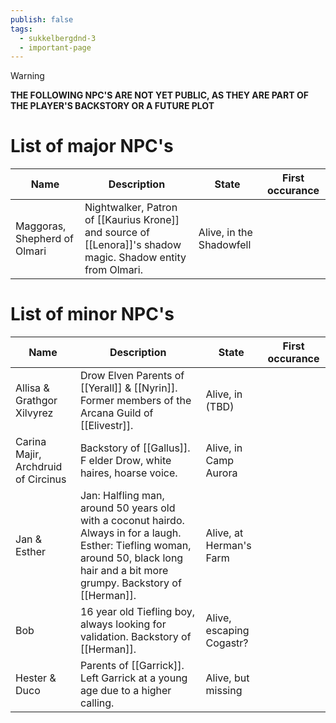 ```yaml
---
publish: false
tags:
  - sukkelbergdnd-3
  - important-page
---
```

> [!warning]
> **THE FOLLOWING NPC'S ARE NOT YET PUBLIC, AS THEY ARE PART OF THE PLAYER'S BACKSTORY OR A FUTURE PLOT**
# List of major NPC's

| Name                             | Description                                                                                                                                 | State                                    | First occurance |
| -------------------------------- | ------------------------------------------------------------------------------------------------------------------------------------------- | ---------------------------------------- | --------------- |
| Maggoras, Shepherd of Olmari     | Nightwalker, Patron of [[Kaurius Krone]] and source of [[Lenora]]'s shadow magic. Shadow entity from Olmari.                                | Alive, in the Shadowfell                 |                 |
# List of minor NPC's
| Name                                | Description                                                                                                                                                                             | State                    | First occurance |
| ----------------------------------- | --------------------------------------------------------------------------------------------------------------------------------------------------------------------------------------- | ------------------------ | --------------- |
| Allisa & Grathgor Xilvyrez          | Drow Elven Parents of [[Yerall]] & [[Nyrin]]. Former members of the Arcana Guild of [[Elivestr]].                                                                                       | Alive, in (TBD)          |                 |
| Carina Majir, Archdruid of Circinus | Backstory of [[Gallus]]. F elder Drow, white haires, hoarse voice.                                                                                                                      | Alive, in Camp Aurora    |                 |
| Jan & Esther                        | Jan: Halfling man, around 50 years old with a coconut hairdo. Always in for a laugh. Esther: Tiefling woman, around 50, black long hair and a bit more grumpy. Backstory of [[Herman]]. | Alive, at Herman's Farm  |                 |
| Bob                                 | 16 year old Tiefling boy, always looking for validation. Backstory of [[Herman]].                                                                                                       | Alive, escaping Cogastr? |                 |
| Hester & Duco                       | Parents of [[Garrick]]. Left Garrick at a young age due to a higher calling.                                                                                                            | Alive, but missing       |                 |
